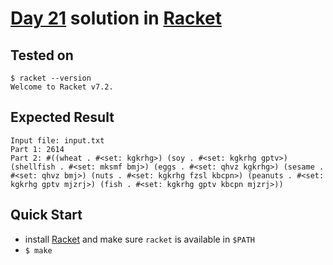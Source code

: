 # [Day 21](https://adventofcode.com/2020/day/21) solution in [Racket](https://racket-lang.org/)

## Tested on

```console
$ racket --version
Welcome to Racket v7.2.
```

## Expected Result

```console
Input file: input.txt
Part 1: 2614
Part 2: #((wheat . #<set: kgkrhg>) (soy . #<set: kgkrhg gptv>) (shellfish . #<set: mksmf bmj>) (eggs . #<set: qhvz kgkrhg>) (sesame . #<set: qhvz bmj>) (nuts . #<set: kgkrhg fzsl kbcpn>) (peanuts . #<set: kgkrhg gptv mjzrj>) (fish . #<set: kgkrhg gptv kbcpn mjzrj>))
```

## Quick Start

- install [Racket](https://download.racket-lang.org/) and make sure `racket` is available in `$PATH`
- `$ make`
